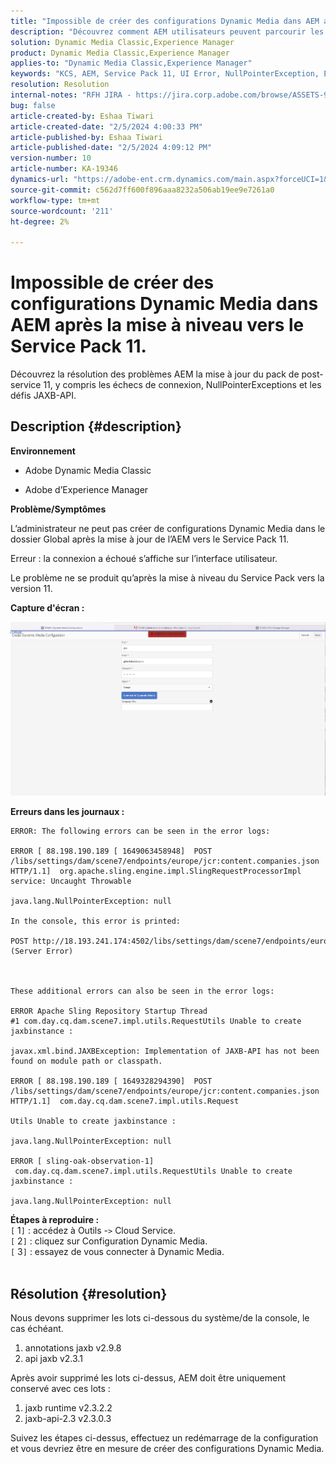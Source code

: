 ```yaml
---
title: "Impossible de créer des configurations Dynamic Media dans AEM après la mise à niveau vers le Service Pack 11."
description: "Découvrez comment AEM utilisateurs peuvent parcourir les défis liés à la mise à jour post-service pack 11."
solution: Dynamic Media Classic,Experience Manager
product: Dynamic Media Classic,Experience Manager
applies-to: "Dynamic Media Classic,Experience Manager"
keywords: "KCS, AEM, Service Pack 11, UI Error, NullPointerException, Error Logs, JAXBException, Module Path, Cloud Service, Bundles, demande de POST"
resolution: Resolution
internal-notes: "RFH JIRA - https://jira.corp.adobe.com/browse/ASSETS-9332"
bug: false
article-created-by: Eshaa Tiwari
article-created-date: "2/5/2024 4:00:33 PM"
article-published-by: Eshaa Tiwari
article-published-date: "2/5/2024 4:09:12 PM"
version-number: 10
article-number: KA-19346
dynamics-url: "https://adobe-ent.crm.dynamics.com/main.aspx?forceUCI=1&pagetype=entityrecord&etn=knowledgearticle&id=c531d2ae-3fc4-ee11-9079-6045bd006268"
source-git-commit: c562d7ff600f896aaa8232a506ab19ee9e7261a0
workflow-type: tm+mt
source-wordcount: '211'
ht-degree: 2%

---
```


# Impossible de créer des configurations Dynamic Media dans AEM après la mise à niveau vers le Service Pack 11.


Découvrez la résolution des problèmes AEM la mise à jour du pack de post-service 11, y compris les échecs de connexion, NullPointerExceptions et les défis JAXB-API.

## Description {#description}


<b>Environnement</b>

- Adobe Dynamic Media Classic

- Adobe d’Experience Manager

<b>Problème/Symptômes</b>

L’administrateur ne peut pas créer de configurations Dynamic Media dans le dossier Global après la mise à jour de l’AEM vers le Service Pack 11.

Erreur : la connexion a échoué s’affiche sur l’interface utilisateur.

Le problème ne se produit qu’après la mise à niveau du Service Pack vers la version 11.

<b>Capture d&#39;écran :</b>

![](assets/___c631d2ae-3fc4-ee11-9079-6045bd006268___.png)

<b>Erreurs dans les journaux :</b>




```
ERROR: The following errors can be seen in the error logs:

ERROR [ 88.198.190.189 [ 1649063458948]  POST /libs/settings/dam/scene7/endpoints/europe/jcr:content.companies.json HTTP/1.1]  org.apache.sling.engine.impl.SlingRequestProcessorImpl service: Uncaught Throwable

java.lang.NullPointerException: null

In the console, this error is printed:

POST http://18.193.241.174:4502/libs/settings/dam/scene7/endpoints/europe/jcr:content.companies.json 500 (Server Error)



These additional errors can also be seen in the error logs:

ERROR Apache Sling Repository Startup Thread #1 com.day.cq.dam.scene7.impl.utils.RequestUtils Unable to create jaxbinstance :

javax.xml.bind.JAXBException: Implementation of JAXB-API has not been found on module path or classpath.

ERROR [ 88.198.190.189 [ 1649328294390]  POST /libs/settings/dam/scene7/endpoints/europe/jcr:content.companies.json HTTP/1.1]  com.day.cq.dam.scene7.impl.utils.Request

Utils Unable to create jaxbinstance :

java.lang.NullPointerException: null

ERROR [ sling-oak-observation-1]  com.day.cq.dam.scene7.impl.utils.RequestUtils Unable to create jaxbinstance :

java.lang.NullPointerException: null
```


<b>Étapes à reproduire :</b>
<br>`[` 1`]` : accédez à Outils -`>`  Cloud Service.
<br>`[` 2`]` : cliquez sur Configuration Dynamic Media.
<br>`[` 3`]` : essayez de vous connecter à Dynamic Media.  
<br> <br>



## Résolution {#resolution}


Nous devons supprimer les lots ci-dessous du système/de la console, le cas échéant.

1. annotations jaxb v2.9.8
2. api jaxb v2.3.1


Après avoir supprimé les lots ci-dessus, AEM doit être uniquement conservé avec ces lots :

1. jaxb runtime v2.3.2.2
2. jaxb-api-2.3 v2.3.0.3


Suivez les étapes ci-dessus, effectuez un redémarrage de la configuration et vous devriez être en mesure de créer des configurations Dynamic Media.

